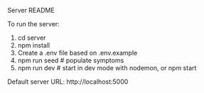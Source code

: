 Server README

To run the server:
1. cd server
2. npm install
3. Create a .env file based on .env.example
4. npm run seed   # populate symptoms
5. npm run dev    # start in dev mode with nodemon, or npm start

Default server URL: http://localhost:5000
